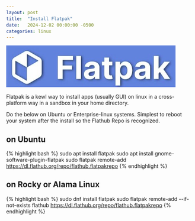 ```yaml
---
layout: post
title:  "Install Flatpak"
date:   2024-12-02 00:00:00 -0500
categories: linux
---
```


![flatpak](/img/flatpak.jpg)

Flatpak is a kewl way to install apps (usually GUI) on linux in a cross-platform way in a sandbox in your
home directory.

Do the below on Ubuntu or Enterprise-linux systems.  Simplest to reboot your system after the install 
so the Flathub Repo is recognized.

## on Ubuntu
{% highlight bash %}
sudo apt install flatpak
sudo apt install gnome-software-plugin-flatpak
sudo flatpak remote-add https://dl.flathub.org/repo/flathub.flatpakrepo
{% endhighlight %}

## on Rocky or Alama Linux
{% highlight bash %}
sudo dnf install flatpak
sudo flatpak remote-add --if-not-exists flathub https://dl.flathub.org/repo/flathub.flatpakrepo
{% endhighlight %}



